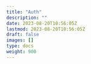 ```yaml
---
title: "Auth"
description: ""
date: 2023-08-20T10:56:05Z
lastmod: 2023-08-20T10:56:05Z
draft: false
images: []
type: docs
weight: 900
---
```

